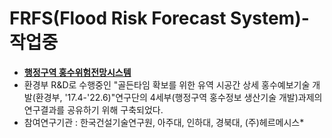 # FRFS(Flood Risk Forecast System)-작업중

* [**행정구역 홍수위험전망시스템**](http://52.231.26.16:8080/golden1a/index_v2020.html?lensfile_kst=2016-10-02%2021:00:00.000)
* 환경부 R&D로 수행중인 "골든타임 확보를 위한 유역 시공간 상세 홍수예보기술 개발(환경부, '17.4-'22.6)"연구단의 4세부(행정구역 홍수정보 생산기술 개발)과제의 연구결과를 공유하기 위해 구축되었다.
* 참여연구기관 : 한국건설기술연구원, 아주대, 인하대, 경북대, (주)헤르메시스*     

